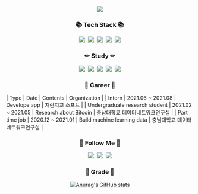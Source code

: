 
  <div align=center>
  <a href="https://hits.seeyoufarm.com"><img src="https://hits.seeyoufarm.com/api/count/incr/badge.svg?url=https%3A%2F%2Fgithub.com%2Fk906506&count_bg=%2379C83D&title_bg=%23555555&icon=&icon_color=%23E7E7E7&title=hits&edge_flat=false"/></a>
  </div>
<h3 align="center">📚 Tech Stack 📚</h3>
<p align="center">
  <img src="https://img.shields.io/badge/C-A8B9CC?style=flat-square&logo=C&logoColor=white"></a>&nbsp 
  <img src="https://img.shields.io/badge/C++-00599C?style=flat-square&logo=C%2B%2B&logoColor=white"/></a>&nbsp 
  <img src="https://img.shields.io/badge/Java-007396?style=flat-square&logo=Java&logoColor=white"/></a>&nbsp
  <img src="https://img.shields.io/badge/Python-3766AB?style=flat-square&logo=Python&logoColor=white"/></a>&nbsp
  <img src="https://img.shields.io/badge/Javascript-ffb13b?style=flat-square&logo=javascript&logoColor=white"/>
</p>

<h3 align="center">✏ Study ✏</h3>
<p align="center">
  <img src="https://img.shields.io/badge/Blockchain-121D33?style=flat-square&logo=Blockchain.com&logoColor=white"/></a>&nbsp 
  <img src="https://img.shields.io/badge/Kotlin-0095D5?style=flat-square&logo=Kotlin&logoColor=white"/></a>&nbsp 
  <img src="https://img.shields.io/badge/Android-3DDC84?style=flat-square&logo=Android&logoColor=white"/></a>&nbsp 
  <img src="https://img.shields.io/badge/Spring-6DB33F?style=flat-square&logo=spring&logoColor=white"/></a>&nbsp
  <img src="https://img.shields.io/badge/Springboot-6DB33F?style=flat-square&logo=Spring-Boot&logoColor=white"/>
</p>

<h3 align="center">🏬 Career 🏬</h3>
| Type | Date | Contents | Organization |
| Intern | 2021.06 ~ 2021.08 | Develope app | 지란지교 소프트 |
| Undergraduate research student | 2021.02 ~ 2021.05 | Research about Bitcoin | 충남대학교 데이터네트워크연구실 |
| Part time job | 2020.12 ~ 2021.01 | Build machine learning data | 충남대학교 데이터네트워크연구실 |

<h3 align="center">🌈 Follow Me 🌈</h3>
<p align="center">
  <a href="https://codekodo.tistory.com"><img src="https://img.shields.io/badge/Blog-FF5722?style=flat-square&logo=Blogger&logoColor=white&link=https://codekodo.tistory.com"/></a>&nbsp
  <a href="https://www.instagram.com/kodo_____o/"><img src="https://img.shields.io/badge/Instagram-E4405F?style=flat-square&logo=Instagram&logoColor=white&link=https://www.instagram.com/kodo_____o//"/></a>&nbsp
  <a href="mailto:dohyeon.ko98@gmail.com"><img src="https://img.shields.io/badge/Gmail-d14836?style=flat-square&logo=Gmail&logoColor=white&link=dohyeon.ko98@gmail.com"/></a>
</p>

<h3 align="center">💯 Grade 💯</h3>
<div align="center">

[![Anurag's GitHub stats](https://github-readme-stats.vercel.app/api?username=k906506&hide_title=true&show_icons=true&include_all_commits=true&disable_animations=true&theme=vue)](https://github.com/k906506/github-readme-stats)
</div>
